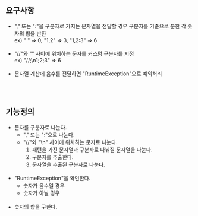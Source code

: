 ## 요구사항
* "," 또는 ":"을 구분자로 가지는 문자열을 전달할 경우 구분자를 기준으로 분한 각 숫자의 합을 반환<br>
  ex) " " => 0, "1,2" => 3, "1,2:3" => 6
<br><br>
* "//"와 "\" 사이에 위치하는 문자를 커스텀 구분자를 지정<br>
  ex) "//;\n1;2;3" => 6
<br><br>
* 문자열 계산에 음수를 전달하면 "RuntimeException"으로 예외처리

<br><br>

## 기능정의
* 문자를 구분자로 나눈다.
  * "," 또는 ":"으로 나눈다.
  * "//"와 "\n" 사이에 위치하는 문자로 나눈다.
    1. 패턴을 가진 문자열과 구분자로 나눠질 문자열을 나눈다.
    2. 구분자를 추출한다.
    3. 문자열을 추출된 구분자로 나눈다.
<br><br>
* "RuntimeException"을 확인한다.
  * 숫자가 음수일 경우
  * 숫자가 아닐 경우
<br><br>
* 숫자의 합을 구한다.